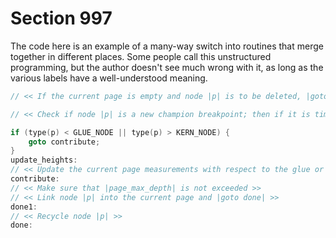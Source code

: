 # Section 997

The code here is an example of a many-way switch into routines that merge together in different places.
Some people call this unstructured programming, but the author doesn't see much wrong with it, as long as the various labels have a well-understood meaning.

```c << Move node |p| to the current page; if it is time for a page break, put the nodes following the break back onto the contribution list, and |return| to the user's output routine if there is one >>=
// << If the current page is empty and node |p| is to be deleted, |goto done1|; otherwise use node |p| to update the state of the current page; if this node is an insertion, |goto contribute|; otherwise if this node is not a legal breakpoint, |goto contribute| or |update_heights|; otherwise set |pi| to the penalty associated with this breakpoint >>

// << Check if node |p| is a new champion breakpoint; then if it is time for a page break, prepare for output, and either fire up the user's output routine and |return| or ship out the page and |goto done| >>

if (type(p) < GLUE_NODE || type(p) > KERN_NODE) {
    goto contribute;
}
update_heights:
// << Update the current page measurements with respect to the glue or kern specified by node |p| >>
contribute:
// << Make sure that |page_max_depth| is not exceeded >>
// << Link node |p| into the current page and |goto done| >>
done1:
// << Recycle node |p| >>
done:
```
